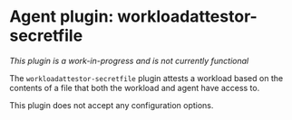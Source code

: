 # Agent plugin: workloadattestor-secretfile

*This plugin is a work-in-progress and is not currently functional*

The `workloadattestor-secretfile` plugin attests a workload based on the contents of a file that
both the workload and agent have access to.

This plugin does not accept any configuration options.
